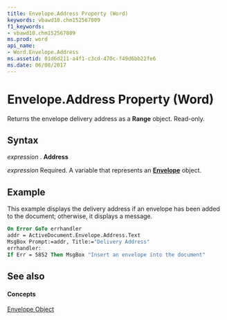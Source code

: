 ```yaml
---
title: Envelope.Address Property (Word)
keywords: vbawd10.chm152567809
f1_keywords:
- vbawd10.chm152567809
ms.prod: word
api_name:
- Word.Envelope.Address
ms.assetid: 01d6d211-a4f1-c3cd-470c-f49d6bb22fe6
ms.date: 06/08/2017
---
```



# Envelope.Address Property (Word)

Returns the envelope delivery address as a  **Range** object. Read-only.


## Syntax

 _expression_ . **Address**

 _expression_ Required. A variable that represents an **[Envelope](envelope-object-word.md)** object.


## Example

This example displays the delivery address if an envelope has been added to the document; otherwise, it displays a message.


```vb
On Error GoTo errhandler 
addr = ActiveDocument.Envelope.Address.Text 
MsgBox Prompt:=addr, Title:="Delivery Address" 
errhandler: 
If Err = 5852 Then MsgBox "Insert an envelope into the document"
```


## See also


#### Concepts


[Envelope Object](envelope-object-word.md)

